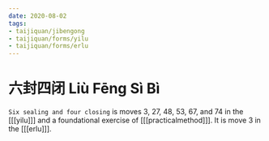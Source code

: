 ```yaml
---
date: 2020-08-02
tags:
- taijiquan/jibengong
- taijiquan/forms/yilu
- taijiquan/forms/erlu
---
```


# 六封四闭 Liù Fēng Sì Bì

`Six sealing and four closing` is moves 3, 27, 48, 53, 67, and 74 in the [[[yilu]]] and a foundational exercise of [[[practicalmethod]]]. It is move 3 in the [[[erlu]]].
